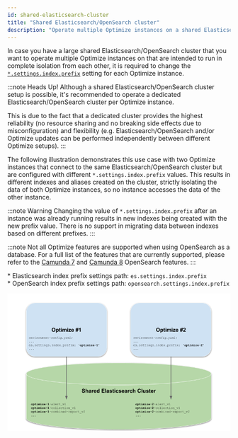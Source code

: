 ```yaml
---
id: shared-elasticsearch-cluster
title: "Shared Elasticsearch/OpenSearch cluster"
description: "Operate multiple Optimize instances on a shared Elasticsearch/OpenSearch cluster."
---
```


In case you have a large shared Elasticsearch/OpenSearch cluster that you want to operate multiple Optimize instances on that are intended to run in complete isolation from each other, it is required to change the [`*.settings.index.prefix`](./system-configuration.md#index-settings) setting for each Optimize instance.

:::note Heads Up!
Although a shared Elasticsearch/OpenSearch cluster setup is possible, it's recommended to operate a dedicated Elasticsearch/OpenSearch cluster per Optimize instance.

This is due to the fact that a dedicated cluster provides the highest reliability (no resource sharing and no breaking side effects due to misconfiguration) and flexibility (e.g. Elasticsearch/OpenSearch and/or Optimize updates can be performed independently between different Optimize setups).
:::

The following illustration demonstrates this use case with two Optimize instances that connect to the same Elasticsearch/OpenSearch cluster but are configured with different `*.settings.index.prefix` values. This results in different indexes and aliases created on the cluster, strictly isolating the data of both Optimize instances, so no instance accesses the data of the other instance.

:::note Warning
Changing the value of `*.settings.index.prefix` after an instance was already running results in new indexes being created with the new prefix value. There is no support in migrating data between indexes based on different prefixes.
:::

:::note
Not all Optimize features are supported when using OpenSearch as a database. For a full list of the features that are currently supported, please refer to the [Camunda 7](https://github.com/camunda/issues/issues/705) and [Camunda 8](https://github.com/camunda/issues/issues/635) OpenSearch features.
:::

\* Elasticsearch index prefix settings path: `es.settings.index.prefix`<br/> \* OpenSearch index prefix settings path: `opensearch.settings.index.prefix`

![Shared Elasticsearch Cluster Setup](img/shared-elasticsearch-cluster.png)
